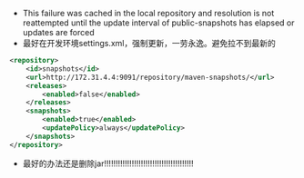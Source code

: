 - This failure was cached in the local repository and resolution is not reattempted until the update interval of public-snapshots has elapsed or updates are forced
- 最好在开发环境settings.xml，强制更新，一劳永逸。避免拉不到最新的
```xml
<repository>
    <id>snapshots</id>
    <url>http://172.31.4.4:9091/repository/maven-snapshots/</url>
    <releases>
        <enabled>false</enabled>
    </releases>
    <snapshots>
        <enabled>true</enabled>
        <updatePolicy>always</updatePolicy>
    </snapshots>
</repository>
```
- 最好的办法还是删除jar!!!!!!!!!!!!!!!!!!!!!!!!!!!!!!!!!!!!!!!